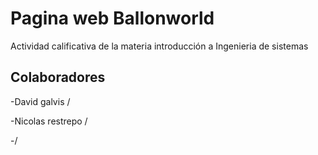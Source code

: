 # Pagina web Ballonworld

Actividad calificativa de la materia introducción a Ingenieria de sistemas

## Colaboradores

-David galvis / 

-Nicolas restrepo / 

-/ 
